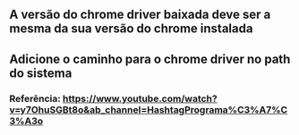 ## A versão do chrome driver baixada deve ser a mesma da sua versão do chrome instalada

## Adicione o caminho para o chrome driver no path do sistema
### Referência: https://www.youtube.com/watch?v=y7OhuSGBt8o&ab_channel=HashtagPrograma%C3%A7%C3%A3o
